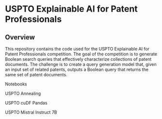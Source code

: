 # USPTO Explainable AI for Patent Professionals 
## Overview

This repository contains the code used for the USPTO Explainable AI for Patent Professionals competition. The goal of the competition is to generate Boolean search queries that effectively characterize collections of patent documents. The challenge is to create a query generation model that, given an input set of related patents, outputs a Boolean query that returns the same set of patent documents.

Notebooks

USPTO Annealing

USPTO cuDF Pandas

USPTO Mistral Instruct 7B
